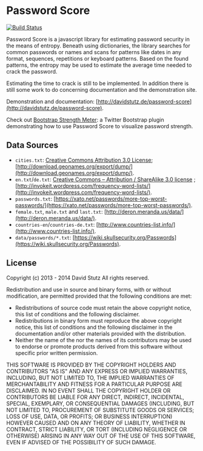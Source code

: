 # Password Score

[![Build Status](https://travis-ci.org/davidstutz/password-score.svg?branch=master)](https://travis-ci.org/davidstutz/password-score)

Password Score is a javascript library for estimating password security in the means of entropy. Beneath using dictionaries, the library searches for common passwords or names and scans for patterns like dates in any format, sequences, repetitions or keyboard patterns. Based on the found patterns, the entropy may be used to estimate the average time needed to crack the password.

Estimating the time to crack is still to be implemented. In addition there is still some work to do concerning documentation and the demonstration site.

Demonstration and documentation: [http://davidstutz.de/password-score](http://davidstutz.de/password-score).

Check out [Bootstrap Strength Meter](https://github.com/davidstutz/bootstrap-strength-meter): a Twitter Bootstrap plugin demonstrating how to use Password Score to visualize password strength.

## Data Sources

* `cities.txt`: [Creative Commons Attribution 3.0 License](http://creativecommons.org/licenses/by/3.0/); [http://download.geonames.org/export/dump/](http://download.geonames.org/export/dump/).
* `en.txt`/`de.txt`: [Creative Commons – Attribution / ShareAlike 3.0 license](http://creativecommons.org/licenses/by-sa/3.0/) ; [http://invokeit.wordpress.com/frequency-word-lists/](http://invokeit.wordpress.com/frequency-word-lists/).
* `passwords.txt`: [https://xato.net/passwords/more-top-worst-passwords/](https://xato.net/passwords/more-top-worst-passwords/).
* `female.txt`, `male.txt` and `last.txt`: [http://deron.meranda.us/data/](http://deron.meranda.us/data/).
* `countries-en`/`countries-de.txt`: [http://www.countries-list.info/](http://www.countries-list.info/).
* `data/passwords/*.txt`: [https://wiki.skullsecurity.org/Passwords](https://wiki.skullsecurity.org/Passwords).

## License

Copyright (c) 2013 - 2014 David Stutz
All rights reserved.

Redistribution and use in source and binary forms, with or without modification, are permitted provided that the following conditions are met:

* Redistributions of source code must retain the above copyright notice, this list of conditions and the following disclaimer.
* Redistributions in binary form must reproduce the above copyright notice, this list of conditions and the following disclaimer in the documentation and/or other materials provided with the distribution.
* Neither the name of the <ORGANIZATION> nor the names of its contributors may be used to endorse or promote products derived from this software without specific prior written permission.

THIS SOFTWARE IS PROVIDED BY THE COPYRIGHT HOLDERS AND CONTRIBUTORS "AS IS" AND ANY EXPRESS OR IMPLIED WARRANTIES, INCLUDING, BUT NOT LIMITED TO, THE IMPLIED WARRANTIES OF MERCHANTABILITY AND FITNESS FOR A PARTICULAR PURPOSE ARE DISCLAIMED. IN NO EVENT SHALL THE COPYRIGHT HOLDER OR CONTRIBUTORS BE LIABLE FOR ANY DIRECT, INDIRECT, INCIDENTAL, SPECIAL, EXEMPLARY, OR CONSEQUENTIAL DAMAGES (INCLUDING, BUT NOT LIMITED TO, PROCUREMENT OF SUBSTITUTE GOODS OR SERVICES; LOSS OF USE, DATA, OR PROFITS; OR BUSINESS INTERRUPTION) HOWEVER CAUSED AND ON ANY THEORY OF LIABILITY, WHETHER IN CONTRACT, STRICT LIABILITY, OR TORT (INCLUDING NEGLIGENCE OR OTHERWISE) ARISING IN ANY WAY OUT OF THE USE OF THIS SOFTWARE, EVEN IF ADVISED OF THE POSSIBILITY OF SUCH DAMAGE.

